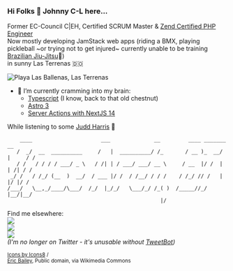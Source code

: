 ### Hi Folks 👋 Johnny C-L here...
Former EC-Council C|EH, Certified SCRUM Master & [Zend Certified PHP Engineer](https://www.zend-zce.com/en/yellow-pages/ZEND028318)  
Now mostly developing JamStack web apps (riding a BMX, playing pickleball ~or trying not to get injured~ currently unable to be training [Brazilian Jiu-Jitsu](https://www.academiadelacosta.com/)🐙)    
in sunny Las Terrenas :dominican_republic:

![Playa Las Ballenas, Las Terrenas](https://jchlu.d.pr/i/bAPpGS+)
- 🌱 I’m currently cramming into my brain:
  - [Typescript](https://courses.webdevsimplified.com/view/courses/typescript-simplified/) (I know, back to that old chestnut)
  - [Astro 3](https://astro.build)
  - [Server Actions with NextJS 14](https://nextjs.org/docs/app/api-reference/functions/server-actions)

While listening to some [Judd Harris](https://juddharris.com/) :musical_note:      

```
    ____                      ___              __         ____ _______       __
   /  _/  __  __________     /   |  __________/ /_       / __ )_  __/ |     / /
   / /   / / / / ___/ _ \   / /| | / ___/ ___/ __ \     / __  |/ /  | | /| / / 
 _/ /   / /_/ (__  )  __/  / ___ |/ /  / /__/ / / /    / /_/ // /   | |/ |/ /  
/___/   \__,_/____/\___/  /_/  |_/_/   \___/_/ /_( )  /_____//_/    |__/|__/   
                                                 |/                            
```
  
Find me elsewhere:  
[![](https://jchlu.d.pr/AYTC1J/IQ3CcpWzyH+)](https://www.instagram.com/jchlu/)    
[![](https://jchlu.d.pr/fDGQeV/j39RlkWQt1+)](https://www.linkedin.com/in/jchlu/)    
[![](https://upload.wikimedia.org/wikipedia/commons/thumb/7/7a/Bluesky_Logo.svg/32px-Bluesky_Logo.svg.png?20240211144739)](https://bsky.app/profile/jch.lu/)    
_(I'm no longer on Twitter - it's unusable without [TweetBot](https://tapbots.com/tweetbot/))_




<sup>[Icons by Icons8](https://icons8.com/icons) /</sup>    
<sup><a href="https://commons.wikimedia.org/wiki/File:Bluesky_Logo.svg">Eric Bailey</a>, Public domain, via Wikimedia Commons</sup>
<!--
**jchlu/jchlu** is a ✨ _special_ ✨ repository because its `README.md` (this file) appears on your GitHub profile.

Here are some ideas to get you started:

- 🔭 I’m currently working on ...
- 🌱 I’m currently learning ...
- 👯 I’m looking to collaborate on ...
- 🤔 I’m looking for help with ...
- 💬 Ask me about ...
- 📫 How to reach me: ...
- 😄 Pronouns: ...
- ⚡ Fun fact: ...
-->
